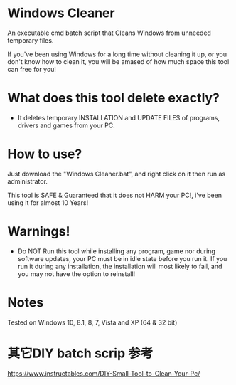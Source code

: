 # Windows Cleaner
An executable cmd batch script that Cleans Windows from unneeded temporary files.

If you've been using Windows for a long time without cleaning it up, or you don't know how to clean it, you will be amased of how much space this tool can free for you!


# What does this tool delete exactly?

- It deletes temporary INSTALLATION and UPDATE FILES of programs, drivers and games from your PC.


# How to use?

Just download the "Windows Cleaner.bat", and right click on it then run as administrator.

This tool is SAFE & Guaranteed that it does not HARM your PC!, i've been using it for almost 10 Years!


# Warnings!

- Do NOT Run this tool while installing any program, game nor during software updates, your PC must be in idle state before you run it. If you run it during any installation, the installation will most likely to fail, and you may not have the option to reinstall!

# Notes

Tested on Windows 10, 8.1, 8, 7, Vista and XP (64 & 32 bit)


# 其它DIY batch scrip 参考
https://www.instructables.com/DIY-Small-Tool-to-Clean-Your-Pc/
